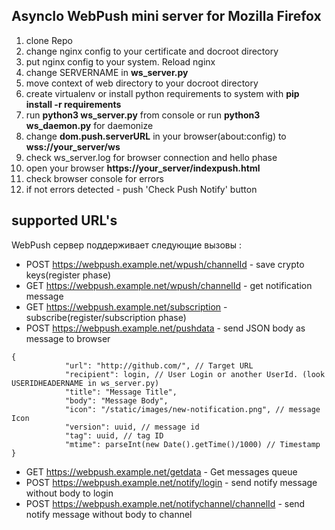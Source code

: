## AsyncIo WebPush mini server for Mozilla Firefox

1. clone Repo
2. change nginx config to your certificate and docroot directory
3. put nginx config to your system. Reload nginx
4. change SERVERNAME in **ws_server.py**
5. move context of web directory to your docroot directory
6. create virtualenv or install python requirements to system with **pip install -r requirements**
7. run **python3 ws_server.py** from console or run **python3 ws_daemon.py** for daemonize
7. change **dom.push.serverURL** in your browser(about:config) to **wss://your_server/ws**
8. check ws_server.log for browser connection and hello phase
9. open your browser **https://your_server/indexpush.html**
10. check browser console for errors
11. if not errors detected - push 'Check Push Notify' button

## supported URL's
WebPush сервер поддерживает следующие вызовы :
* POST https://webpush.example.net/wpush/channelId - save crypto keys(register phase)
* GET https://webpush.example.net/wpush/channelId - get notification message
* GET https://webpush.example.net/subscription - subscribe(register/subscription phase)
* POST https://webpush.example.net/pushdata - send JSON body as message to browser
```
{
            "url": "http://github.com/", // Target URL 
            "recipient": login, // User Login or another UserId. (look USERIDHEADERNAME in ws_server.py)
            "title": "Message Title",
            "body": "Message Body", 
            "icon": "/static/images/new-notification.png", // message Icon
            "version": uuid, // message id
            "tag": uuid, // tag ID
            "mtime": parseInt(new Date().getTime()/1000) // Timestamp
}
```
* GET https://webpush.example.net/getdata - Get messages queue
* POST https://webpush.example.net/notify/login - send notify message without body to login
* POST https://webpush.example.net/notifychannel/channelId - send notify message without body to channel
